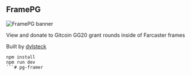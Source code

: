 ## FramePG 

![FramePG banner](https://i.imgur.com/HKwAaIU.png)

View and donate to Gitcoin GG20 grant rounds inside of Farcaster frames

Built by [dylsteck](https://github.com/dylsteck/framepg)



```
npm install
npm run dev
```# pg-framer

